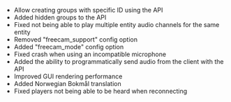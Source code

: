 - Allow creating groups with specific ID using the API
- Added hidden groups to the API
- Fixed not being able to play multiple entity audio channels for the same entity
- Removed "freecam_support" config option
- Added "freecam_mode" config option
- Fixed crash when using an incompatible microphone
- Added the ability to programmatically send audio from the client with the API
- Improved GUI rendering performance
- Added Norwegian Bokmål translation
- Fixed players not being able to be heard when reconnecting
